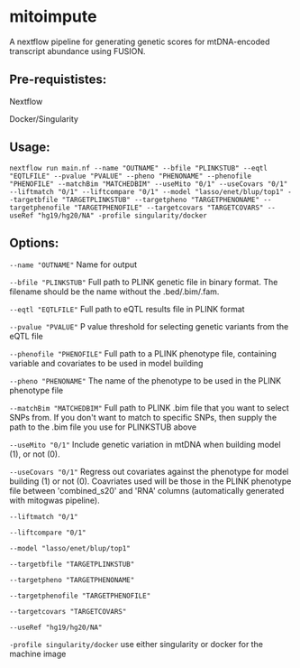 # mitoimpute

A nextflow pipeline for generating genetic scores for mtDNA-encoded transcript abundance using FUSION.

## Pre-requististes:

Nextflow

Docker/Singularity

## Usage:

```nextflow run main.nf --name "OUTNAME" --bfile "PLINKSTUB" --eqtl "EQTLFILE" --pvalue "PVALUE" --pheno "PHENONAME" --phenofile "PHENOFILE" --matchBim "MATCHEDBIM" --useMito "0/1" --useCovars "0/1" --liftmatch "0/1" --liftcompare "0/1" --model "lasso/enet/blup/top1" --targetbfile "TARGETPLINKSTUB" --targetpheno "TARGETPHENONAME" --targetphenofile "TARGETPHENOFILE" --targetcovars "TARGETCOVARS" --useRef "hg19/hg20/NA" -profile singularity/docker```

## Options:

```--name "OUTNAME"``` Name for output

```--bfile "PLINKSTUB"``` Full path to PLINK genetic file in binary format. The filename should be the name without the .bed/.bim/.fam.

```--eqtl "EQTLFILE"``` Full path to eQTL results file in PLINK format

```--pvalue "PVALUE"``` P value threshold for selecting genetic variants from the eQTL file

```--phenofile "PHENOFILE"``` Full path to a PLINK phenotype file, containing variable and covariates to be used in model building

```--pheno "PHENONAME"``` The name of the phenotype to be used in the PLINK phenotype file

```--matchBim "MATCHEDBIM"``` Full path to PLINK .bim file that you want to select SNPs from.  If you don't want to match to specific SNPs, then supply the path to the .bim file you use for PLINKSTUB above

```--useMito "0/1"``` Include genetic variation in mtDNA when building model (1), or not (0).

```--useCovars "0/1"``` Regress out covariates against the phenotype for model building (1) or not (0).  Coavriates used will be those in the PLINK phenotype file between 'combined_s20' and 'RNA' columns (automatically generated with mitogwas pipeline).

```--liftmatch "0/1"```

```--liftcompare "0/1"```

```--model "lasso/enet/blup/top1"```

```--targetbfile "TARGETPLINKSTUB"```

```--targetpheno "TARGETPHENONAME"```

```--targetphenofile "TARGETPHENOFILE"```

```--targetcovars "TARGETCOVARS"```

```--useRef "hg19/hg20/NA"```

```-profile singularity/docker``` use either singularity or docker for the machine image
